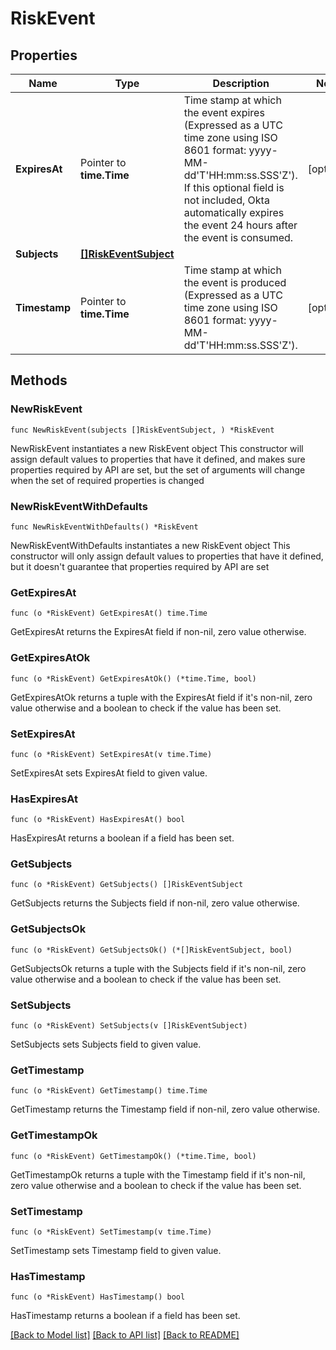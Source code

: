# RiskEvent

## Properties

Name | Type | Description | Notes
------------ | ------------- | ------------- | -------------
**ExpiresAt** | Pointer to **time.Time** | Time stamp at which the event expires (Expressed as a UTC time zone using ISO 8601 format: yyyy-MM-dd&#39;T&#39;HH:mm:ss.SSS&#39;Z&#39;). If this optional field is not included, Okta automatically expires the event 24 hours after the event is consumed. | [optional] 
**Subjects** | [**[]RiskEventSubject**](RiskEventSubject.md) |  | 
**Timestamp** | Pointer to **time.Time** | Time stamp at which the event is produced (Expressed as a UTC time zone using ISO 8601 format: yyyy-MM-dd&#39;T&#39;HH:mm:ss.SSS&#39;Z&#39;). | [optional] 

## Methods

### NewRiskEvent

`func NewRiskEvent(subjects []RiskEventSubject, ) *RiskEvent`

NewRiskEvent instantiates a new RiskEvent object
This constructor will assign default values to properties that have it defined,
and makes sure properties required by API are set, but the set of arguments
will change when the set of required properties is changed

### NewRiskEventWithDefaults

`func NewRiskEventWithDefaults() *RiskEvent`

NewRiskEventWithDefaults instantiates a new RiskEvent object
This constructor will only assign default values to properties that have it defined,
but it doesn't guarantee that properties required by API are set

### GetExpiresAt

`func (o *RiskEvent) GetExpiresAt() time.Time`

GetExpiresAt returns the ExpiresAt field if non-nil, zero value otherwise.

### GetExpiresAtOk

`func (o *RiskEvent) GetExpiresAtOk() (*time.Time, bool)`

GetExpiresAtOk returns a tuple with the ExpiresAt field if it's non-nil, zero value otherwise
and a boolean to check if the value has been set.

### SetExpiresAt

`func (o *RiskEvent) SetExpiresAt(v time.Time)`

SetExpiresAt sets ExpiresAt field to given value.

### HasExpiresAt

`func (o *RiskEvent) HasExpiresAt() bool`

HasExpiresAt returns a boolean if a field has been set.

### GetSubjects

`func (o *RiskEvent) GetSubjects() []RiskEventSubject`

GetSubjects returns the Subjects field if non-nil, zero value otherwise.

### GetSubjectsOk

`func (o *RiskEvent) GetSubjectsOk() (*[]RiskEventSubject, bool)`

GetSubjectsOk returns a tuple with the Subjects field if it's non-nil, zero value otherwise
and a boolean to check if the value has been set.

### SetSubjects

`func (o *RiskEvent) SetSubjects(v []RiskEventSubject)`

SetSubjects sets Subjects field to given value.


### GetTimestamp

`func (o *RiskEvent) GetTimestamp() time.Time`

GetTimestamp returns the Timestamp field if non-nil, zero value otherwise.

### GetTimestampOk

`func (o *RiskEvent) GetTimestampOk() (*time.Time, bool)`

GetTimestampOk returns a tuple with the Timestamp field if it's non-nil, zero value otherwise
and a boolean to check if the value has been set.

### SetTimestamp

`func (o *RiskEvent) SetTimestamp(v time.Time)`

SetTimestamp sets Timestamp field to given value.

### HasTimestamp

`func (o *RiskEvent) HasTimestamp() bool`

HasTimestamp returns a boolean if a field has been set.


[[Back to Model list]](../README.md#documentation-for-models) [[Back to API list]](../README.md#documentation-for-api-endpoints) [[Back to README]](../README.md)


